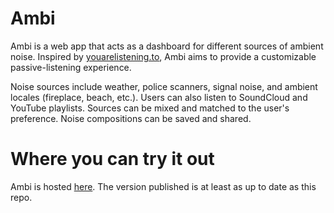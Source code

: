 Ambi
====

Ambi is a web app that acts as a dashboard for different sources of ambient noise. Inspired by [youarelistening.to](http://youarelistening.to), Ambi aims to provide a customizable passive-listening experience.

Noise sources include weather, police scanners, signal noise, and ambient locales (fireplace, beach, etc.). Users can also listen to SoundCloud and YouTube playlists. Sources can be mixed and matched to the user's preference. Noise compositions can be saved and shared.

Where you can try it out
========================

Ambi is hosted [here](http://bo.servebeer.com/ambi). The version published is at least as up to date as this repo.
